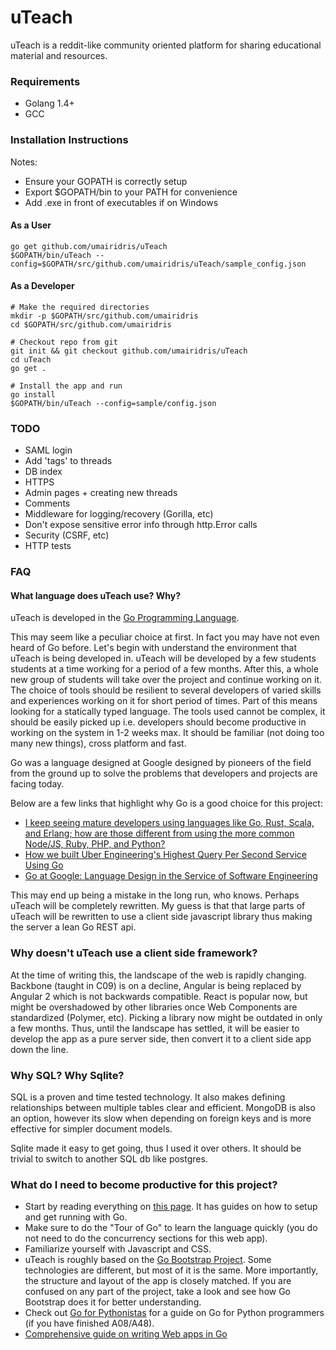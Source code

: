 # uTeach

uTeach is a reddit-like community oriented platform for sharing educational material and resources.

### Requirements
- Golang 1.4+
- GCC

### Installation Instructions
Notes:
- Ensure your GOPATH is correctly setup
- Export $GOPATH/bin to your PATH for convenience
- Add .exe in front of executables if on Windows

#### As a User
```
go get github.com/umairidris/uTeach
$GOPATH/bin/uTeach --config=$GOPATH/src/github.com/umairidris/uTeach/sample_config.json
```

#### As a Developer
```
# Make the required directories
mkdir -p $GOPATH/src/github.com/umairidris
cd $GOPATH/src/github.com/umairidris

# Checkout repo from git
git init && git checkout github.com/umairidris/uTeach
cd uTeach
go get .

# Install the app and run
go install
$GOPATH/bin/uTeach --config=sample/config.json
```

### TODO
- SAML login
- Add 'tags' to threads
- DB index
- HTTPS
- Admin pages + creating new threads
- Comments
- Middleware for logging/recovery (Gorilla, etc)
- Don't expose sensitive error info through http.Error calls
- Security (CSRF, etc)
- HTTP tests

### FAQ

#### What language does uTeach use? Why?
uTeach is developed in the [Go Programming Language](https://golang.org/).

This may seem like a peculiar choice at first. In fact you may have not even heard of Go before.
Let's begin with understand the environment that uTeach is being developed in.
uTeach will be developed by a few students students at a time working for a period of a few months.
After this, a whole new group of students will take over the project and continue working on it.
The choice of tools should be resilient to several developers of varied skills and experiences working on it for short period of times.
Part of this means looking for a statically typed language.
The tools used cannot be complex, it should be easily picked up i.e. developers should become productive in working on the system in 1-2 weeks max.
It should be familiar (not doing too many new things), cross platform and fast.

Go was a language designed at Google designed by pioneers of the field from the ground up to solve the problems that developers and projects are facing today.


Below are a few links that highlight why Go is a good choice for this project:
- [I keep seeing mature developers using languages like Go, Rust, Scala, and Erlang; how are those different from using the more common Node/JS, Ruby, PHP, and Python?](https://www.reddit.com/r/webdev/comments/2y3cbf)
- [How we built Uber Engineering's Highest Query Per Second Service Using Go](https://eng.uber.com/go-geofence/)
- [Go at Google: Language Design in the Service of Software Engineering](https://talks.golang.org/2012/splash.article)

This may end up being a mistake in the long run, who knows. Perhaps uTeach will be completely rewritten.
My guess is that that large parts of uTeach will be rewritten to use a client side javascript library thus making the server a lean Go REST api.

### Why doesn't uTeach use a client side framework?
At the time of writing this, the landscape of the web is rapidly changing.
Backbone (taught in C09) is on a decline, Angular is being replaced by Angular 2 which is not backwards compatible.
React is popular now, but might be overshadowed by other libraries once Web Components are standardized (Polymer, etc).
Picking a library now might be outdated in only a few months.
Thus, until the landscape has settled, it will be easier to develop the app as a pure server side, then convert it to a client side app down the line.

### Why SQL? Why Sqlite?
SQL is a proven and time tested technology. It also makes defining relationships between multiple tables clear and efficient.
MongoDB is also an option, however its slow when depending on foreign keys and is more effective for simpler document models.

Sqlite made it easy to get going, thus I used it over others. It should be trivial to switch to another SQL db like postgres.

### What do I need to become productive for this project?

- Start by reading everything on [this page](https://golang.org/doc/). It has guides on how to setup and get running with Go.
- Make sure to do the "Tour of Go" to learn the language quickly (you do not need to do the concurrency sections for this web app).
- Familiarize yourself with Javascript and CSS.
- uTeach is roughly based on the [Go Bootstrap Project](http://go-bootstrap.io/). Some technologies are different, but most of it is the same. More importantly, the structure and layout of the app is closely matched. If you are confused on any part of the project, take a look and see how Go Bootstrap does it for better understanding.
- Check out [Go for Pythonistas](s3.amazonaws.com/golangweekly/go_for_pythonistas.pdf) for a guide on Go for Python programmers (if you have finished A08/A48).
- [Comprehensive guide on writing Web apps in Go](https://astaxie.gitbooks.io/build-web-application-with-golang/content/en/)
